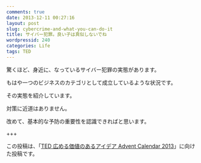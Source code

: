 ```yaml
---
comments: true
date: 2013-12-11 00:27:16
layout: post
slug: cybercrime-and-what-you-can-do-it
title: サイバー犯罪。良い子は真似しないでね
wordpressid: 240
categories: Life
tags: TED
---
```


驚くほど、身近に、なっているサイバー犯罪の実態があります。

もはや一つのビジネスのカテゴリとして成立しているような状況です。

その実態を紹介しています。

<!--more-->

対策に近道はありません。

改めて、基本的な予防の重要性を認識できればと思います。



+++

この投稿は、「[TED 広める価値のあるアイデア Advent Calendar 2013](http://www.adventar.org/calendars/158)」に向けた投稿です。
